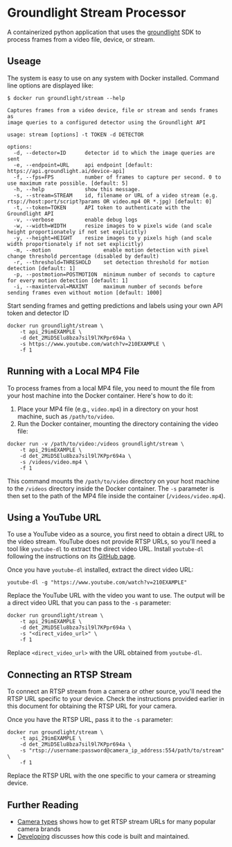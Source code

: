 # Groundlight Stream Processor

A containerized python application that uses the [groundlight](https://www.groundlight.ai/) SDK to
process frames from a video file, device, or stream.

## Useage

The system is easy to use on any system with Docker installed.  Command line options are displayed like:

``` shell
$ docker run groundlight/stream --help

Captures frames from a video device, file or stream and sends frames as
image queries to a configured detector using the Groundlight API

usage: stream [options] -t TOKEN -d DETECTOR

options:
  -d, --detector=ID      detector id to which the image queries are sent
  -e, --endpoint=URL     api endpoint [default: https://api.groundlight.ai/device-api]
  -f, --fps=FPS          number of frames to capture per second. 0 to use maximum rate possible. [default: 5]
  -h, --help             show this message.
  -s, --stream=STREAM    id, filename or URL of a video stream (e.g. rtsp://host:port/script?params OR video.mp4 OR *.jpg) [default: 0]
  -t, --token=TOKEN      API token to authenticate with the Groundlight API
  -v, --verbose          enable debug logs
  -w, --width=WIDTH      resize images to w pixels wide (and scale height proportionately if not set explicitly)
  -y, --height=HEIGHT    resize images to y pixels high (and scale width proportionately if not set explicitly)
  -m, --motion                 enable motion detection with pixel change threshold percentage (disabled by default)
  -r, --threshold=THRESHOLD    set detection threshold for motion detection [default: 1]
  -p, --postmotion=POSTMOTION  minimum number of seconds to capture for every motion detection [default: 1]
  -i, --maxinterval=MAXINT     maximum number of seconds before sending frames even without motion [default: 1000]
```

Start sending frames and getting predictions and labels using your own API token and detector ID

``` shell
docker run groundlight/stream \
    -t api_29imEXAMPLE \
    -d det_2MiD5Elu8bza7sil9l7KPpr694a \
    -s https://www.youtube.com/watch?v=210EXAMPLE \
    -f 1
```

## Running with a Local MP4 File

To process frames from a local MP4 file, you need to mount the file from your host machine into the Docker container. Here's how to do it:

1. Place your MP4 file (e.g., `video.mp4`) in a directory on your host machine, such as `/path/to/video`.
2. Run the Docker container, mounting the directory containing the video file:

``` shell
docker run -v /path/to/video:/videos groundlight/stream \
    -t api_29imEXAMPLE \
    -d det_2MiD5Elu8bza7sil9l7KPpr694a \
    -s /videos/video.mp4 \
    -f 1
```

This command mounts the `/path/to/video` directory on your host machine to the `/videos` directory inside the Docker container. The `-s` parameter is then set to the path of the MP4 file inside the container (`/videos/video.mp4`).

## Using a YouTube URL

To use a YouTube video as a source, you first need to obtain a direct URL to the video stream. YouTube does not provide RTSP URLs, so you'll need a tool like `youtube-dl` to extract the direct video URL. Install `youtube-dl` following the instructions on its [GitHub page](https://github.com/ytdl-org/youtube-dl#installation).

Once you have `youtube-dl` installed, extract the direct video URL:

``` shell
youtube-dl -g "https://www.youtube.com/watch?v=210EXAMPLE"
```

Replace the YouTube URL with the video you want to use. The output will be a direct video URL that you can pass to the `-s` parameter:

``` shell
docker run groundlight/stream \
    -t api_29imEXAMPLE \
    -d det_2MiD5Elu8bza7sil9l7KPpr694a \
    -s "<direct_video_url>" \
    -f 1
```

Replace `<direct_video_url>` with the URL obtained from `youtube-dl`.

## Connecting an RTSP Stream

To connect an RTSP stream from a camera or other source, you'll need the RTSP URL specific to your device. Check the instructions provided earlier in this document for obtaining the RTSP URL for your camera.

Once you have the RTSP URL, pass it to the `-s` parameter:

``` shell
docker run groundlight/stream \
    -t api_29imEXAMPLE \
    -d det_2MiD5Elu8bza7sil9l7KPpr694a \
    -s "rtsp://username:password@camera_ip_address:554/path/to/stream" \
    -f 1
```

Replace the RTSP URL with the one specific to your camera or streaming device.


## Further Reading

* [Camera types](https://github.com/groundlight/stream/blob/main/CAMERAS.md) shows how to get RTSP stream URLs for many popular camera brands
* [Developing](https://github.com/groundlight/stream/blob/main/DEVELOPING.md) discusses how this code is built and maintained.

